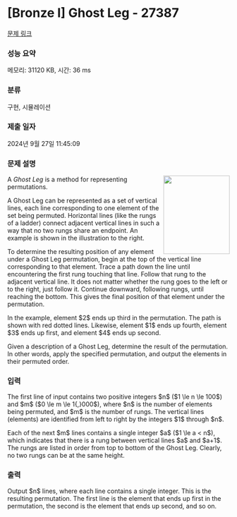# [Bronze I] Ghost Leg - 27387 

[문제 링크](https://www.acmicpc.net/problem/27387) 

### 성능 요약

메모리: 31120 KB, 시간: 36 ms

### 분류

구현, 시뮬레이션

### 제출 일자

2024년 9월 27일 11:45:09

### 문제 설명

<p><img alt="" src="https://upload.acmicpc.net/59b1e82c-b367-46b2-a6f9-7350c5a4619f/-/preview/" style="width: 150px; height: 178px; float: right;">A <em>Ghost Leg</em> is a method for representing permutations.</p>

<p>A Ghost Leg can be represented as a set of vertical lines, each line corresponding to one element of the set being permuted. Horizontal lines (like the rungs of a ladder) connect adjacent vertical lines in such a way that no two rungs share an endpoint. An example is shown in the illustration to the right.</p>

<p>To determine the resulting position of any element under a Ghost Leg permutation, begin at the top of the vertical line corresponding to that element. Trace a path down the line until encountering the first rung touching that line. Follow that rung to the adjacent vertical line. It does not matter whether the rung goes to the left or to the right, just follow it. Continue downward, following rungs, until reaching the bottom. This gives the final position of that element under the permutation. </p>

<p>In the example, element $2$ ends up third in the permutation. The path is shown with red dotted lines.  Likewise, element $1$ ends up fourth, element $3$ ends up first, and element $4$ ends up second.</p>

<p>Given a description of a Ghost Leg, determine the result of the permutation. In other words, apply the specified permutation, and output the elements in their permuted order.</p>

### 입력 

 <p>The first line of input contains two positive integers $n$ ($1 \le n \le 100$) and $m$ ($0 \le m \le 1{,}000$), where $n$ is the number of elements being permuted, and $m$ is the number of rungs. The vertical lines (elements) are identified from left to right by the integers $1$ through $n$. </p>

<p>Each of the next $m$ lines contains a single integer $a$ ($1 \le a < n$), which indicates that there is a rung between vertical lines $a$ and $a+1$. The rungs are listed in order from top to bottom of the Ghost Leg. Clearly, no two rungs can be at the same height.</p>

### 출력 

 <p>Output $n$ lines, where each line contains a single integer. This is the resulting permutation. The first line is the element that ends up first in the permutation, the second is the element that ends up second, and so on.</p>

